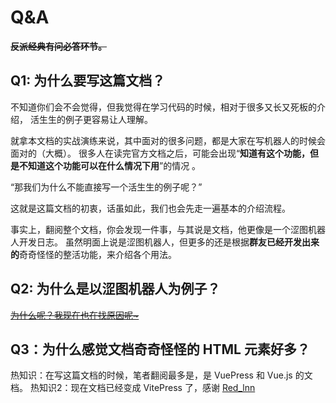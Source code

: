 # Q&A

**~~反派经典有问必答环节。~~**

## Q1: 为什么要写这篇文档？

不知道你们会不会觉得，但我觉得在学习代码的时候，相对于很多又长又死板的介绍，
活生生的例子更容易让人理解。

就拿本文档的实战演练来说，其中面对的很多问题，都是大家在写机器人的时候会面对的（大概）。
很多人在读完官方文档之后，可能会出现“**知道有这个功能，但是不知道这个功能可以在什么情况下用**”的情况 。

“那我们为什么不能直接写一个活生生的例子呢？”

这就是这篇文档的初衷，话虽如此，我们也会先走一遍基本的介绍流程。

事实上，翻阅整个文档，你会发现一件事，与其说是文档，他更像是一个<curtain>涩图</curtain>机器人开发日志。
虽然明面上说是涩图机器人，但更多的还是根据**群友已经开发出来的**奇奇怪怪的整活功能，来介绍各个用法。

## Q2: 为什么是以涩图机器人为例子？

~~[为什么呢？我现在也在找原因呢~](https://zh.moegirl.org.cn/%E4%B8%BA%E4%BB%80%E4%B9%88%E5%91%A2%EF%BC%9F%E6%88%91%E7%8E%B0%E5%9C%A8%E4%B9%9F%E5%9C%A8%E6%89%BE%E5%8E%9F%E5%9B%A0%E5%91%A2)~~

## Q3：为什么感觉文档奇奇怪怪的 HTML 元素好多？

热知识：在写这篇文档的时候，笔者翻阅最多是，是 VuePress 和 Vue.js 的文档。
热知识2：现在文档已经变成 VitePress 了，感谢 [Red_lnn](https://github.com/Redlnn)

